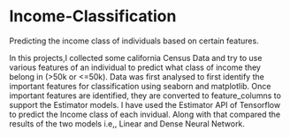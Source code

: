 # Income-Classification
Predicting the income class of individuals based on certain features.

In this projects,I collected some california Census Data and try to use various features of an individual to predict what class of income they belong in (>50k or <=50k). 
Data was first analysed to first identify the important features for classification using seaborn and matplotlib. Once important features are identified, they are converted to feature_columns to support the Estimator models.
I have used the Estimator API of Tensorflow to predict the Income class of each invidual. Along with that compared the results of the two models i.e,, Linear and Dense Neural Network.
